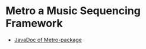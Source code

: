 
Metro a Music Sequencing Framework
==================================

- [JavaDoc of Metro-package](../build/javadoc/metro/package-summary.html)

